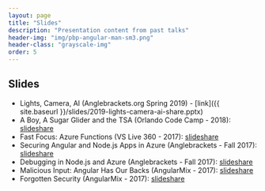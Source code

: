 ```yaml
---
layout: page
title: "Slides"
description: "Presentation content from past talks"
header-img: "img/pbp-angular-man-sm3.png"
header-class: "grayscale-img"
order: 5
---
```


## Slides

* Lights, Camera, AI (Anglebrackets.org Spring 2019) - [link]({{ site.baseurl }}/slides/2019-lights-camera-ai-share.pptx)
* A Boy, A Sugar Glider and the TSA (Orlando Code Camp - 2018): [slideshare](https://aka.ms/bc-occ18)
* Fast Focus: Azure Functions (VS Live 360 - 2017): [slideshare](https://www.slideshare.net/BrianClark104/fast-focus-azure-functions/)
* Securing Angular and Node.js Apps in Azure (Anglebrackets - Fall 2017): [slideshare](https://www.slideshare.net/BrianClark104/securing-angular-and-nodejs-apps-in-azure)
* Debugging in Node.js and Azure (Anglebrackets - Fall 2017): [slideshare](https://www.slideshare.net/BrianClark104/debugging-in-nodejs-and-azure/)
* Malicious Input: Angular Has Our Backs (AngularMix - 2017): [slideshare](https://www.slideshare.net/BrianClark104/malicious-input-angular-has-our-back)
* Forgotten Security (AngularMix - 2017): [slideshare](https://www.slideshare.net/BrianClark104/forgotten-security)

